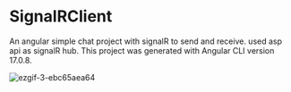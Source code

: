 # SignalRClient
An angular simple chat project with signalR to send and receive.
used asp api as signalR hub.
This project was generated with Angular CLI version 17.0.8.

![ezgif-3-ebc65aea64](https://github.com/abdllah197/SignalRClient/assets/66393459/6073390c-b7e1-4bf5-98b6-b18a819e8b2a)
